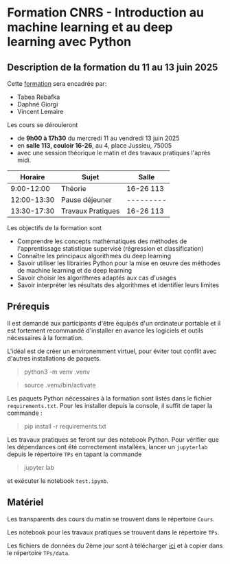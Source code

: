 # Formation CNRS - Introduction au machine learning et au deep learning avec Python

## Description de la formation du 11 au 13 juin 2025

Cette [formation](https://cnrsformation.cnrs.fr/introduction-machine-learning-deep-learning-avec-python?axe=160) sera encadrée par:

- Tabea Rebafka
- Daphné Giorgi
- Vincent Lemaire 

Les cours se dérouleront 

- de **9h00 à 17h30** du mercredi 11 au vendredi 13 juin 2025
- en **salle 113, couloir 16-26**, au 4, place Jussieu, 75005
- avec une session théorique le matin et des travaux pratiques l'après midi.


| Horaire     | Sujet             | Salle     |
| ----------- | ----------------- | --------- |
| 9:00-12:00  | Théorie           | 16-26 113 |
| 12:00-13:30 | Pause déjeuner    | --------- |
| 13:30-17:30 | Travaux Pratiques | 16-26 113 |

Les objectifs de la formation sont
- Comprendre les concepts mathématiques des méthodes de l'apprentissage statistique supervisé (régression et classification)
- Connaître les principaux algorithmes du deep learning
- Savoir utiliser les librairies Python pour la mise en œuvre des méthodes de machine learning et de deep learning
- Savoir choisir les algorithmes adaptés aux cas d'usages
- Savoir interpréter les résultats des algorithmes et identifier leurs limites

## Prérequis

Il est demandé aux participants d'être équipés d'un ordinateur portable et il est fortement recommandé d'installer en avance les logiciels et outils nécessaires à la formation.

L'idéal est de créer un environemment virtuel, pour éviter tout conflit avec d'autres installations de paquets.

> python3 -m venv .venv

> source .venv/bin/activate 

Les paquets Python nécessaires à la formation sont listés dans le fichier `requirements.txt`. Pour les installer depuis la console, il suffit de taper la commande :

> pip install -r requirements.txt

Les travaux pratiques se feront sur des notebook Python. Pour vérifier que les dépendances ont été correctement installées, lancer un `jupyterlab` depuis le répertoire `TPs` en tapant la commande

> jupyter lab

et exécuter le notebook `test.ipynb`.

## Matériel

Les transparents des cours du matin se trouvent dans le répertoire `Cours`.

Les notebook pour les travaux pratiques se trouvent dans le répertoire `TPs`.

Les fichiers de données du 2ème jour sont à télécharger [ici](https://plmbox.math.cnrs.fr/d/b4c37f98e9724238940b/) et à copier dans le répertoire `TPs/data`. 

